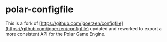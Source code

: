 polar-configfile
================

This is a fork of [https://github.com/jgoerzen/configfile](https://github.com/jgoerzen/configfile) updated and reworked to export a more consistent API for the Polar Game Engine.
